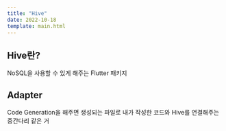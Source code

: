 ```yaml
---
title: "Hive"
date: 2022-10-18
template: main.html
---
```


## Hive란?
NoSQL을 사용할 수 있게 해주는 Flutter 패키지 

## Adapter
Code Generation을 해주면 생성되는 파일로 내가 작성한 코드와 Hive를 연결해주는 중간다리 같은 거